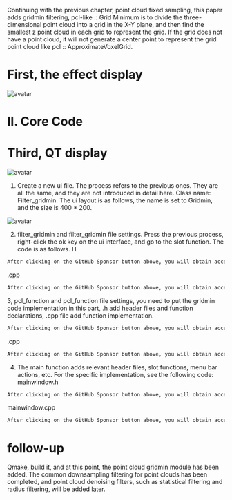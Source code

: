 Continuing with the previous chapter, point cloud fixed sampling, this paper adds gridmin filtering, pcl-like :: Grid Minimum is to divide the three-dimensional point cloud into a grid in the X-Y plane, and then find the smallest z point cloud in each grid to represent the grid. If the grid does not have a point cloud, it will not generate a center point to represent the grid point cloud like pcl :: ApproximateVoxelGrid. 

#  First, the effect display 

![avatar]( 59a942941d1c4224abfa8348879206c4.gif) 

#  II. Core Code 

#  Third, QT display 

![avatar]( cf9ff8ea97d141a99ec92e05f7948c2f.png) 

 1. Create a new ui file. The process refers to the previous ones. They are all the same, and they are not introduced in detail here. Class name: Filter_gridmin. The ui layout is as follows, the name is set to Gridmin, and the size is 400 * 200.    

![avatar]( 99ec6e0c0e054728b9b62bc11f06d96c.png) 

  2. filter_gridmin and filter_gridmin file settings. Press the previous process, right-click the ok key on the ui interface, and go to the slot function. The code is as follows. H 

 ```python  
After clicking on the GitHub Sponsor button above, you will obtain access permissions to my private code repository ( https://github.com/slowlon/my_code_bar ) to view this blog code. By searching the code number of this blog, you can find the code you need, code number is: 2024020309573757256
 ```  
.cpp 

 ```python  
After clicking on the GitHub Sponsor button above, you will obtain access permissions to my private code repository ( https://github.com/slowlon/my_code_bar ) to view this blog code. By searching the code number of this blog, you can find the code you need, code number is: 2024020309573757256
 ```  
3, pcl_function and pcl_function file settings, you need to put the gridmin code implementation in this part, .h add header files and function declarations, .cpp file add function implementation. 

 ```python  
After clicking on the GitHub Sponsor button above, you will obtain access permissions to my private code repository ( https://github.com/slowlon/my_code_bar ) to view this blog code. By searching the code number of this blog, you can find the code you need, code number is: 2024020309573757256
 ```  
.cpp 

 ```python  
After clicking on the GitHub Sponsor button above, you will obtain access permissions to my private code repository ( https://github.com/slowlon/my_code_bar ) to view this blog code. By searching the code number of this blog, you can find the code you need, code number is: 2024020309573757256
 ```  
4. The main function adds relevant header files, slot functions, menu bar actions, etc. For the specific implementation, see the following code: mainwindow.h 

 ```python  
After clicking on the GitHub Sponsor button above, you will obtain access permissions to my private code repository ( https://github.com/slowlon/my_code_bar ) to view this blog code. By searching the code number of this blog, you can find the code you need, code number is: 2024020309573757256
 ```  
mainwindow.cpp 

 ```python  
After clicking on the GitHub Sponsor button above, you will obtain access permissions to my private code repository ( https://github.com/slowlon/my_code_bar ) to view this blog code. By searching the code number of this blog, you can find the code you need, code number is: 2024020309573757256
 ```  
#  follow-up 

Qmake, build it, and at this point, the point cloud gridmin module has been added. The common downsampling filtering for point clouds has been completed, and point cloud denoising filters, such as statistical filtering and radius filtering, will be added later. 


